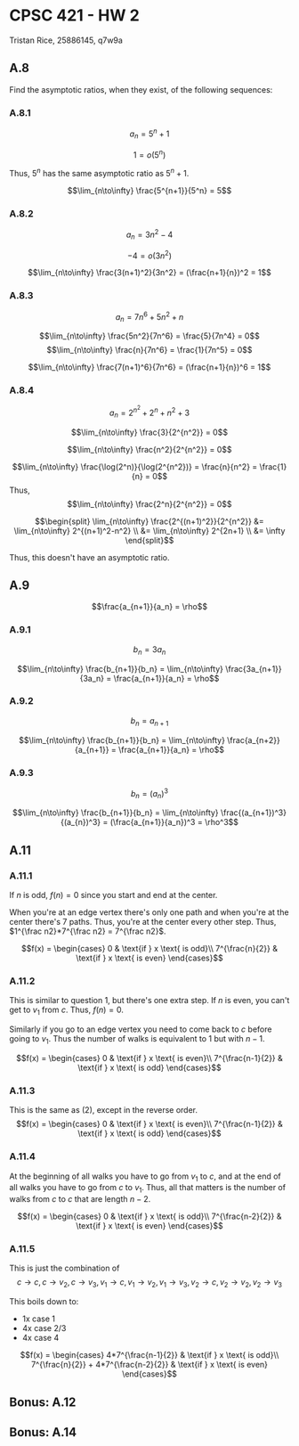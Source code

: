 # CPSC 421 - HW 2
Tristan Rice, 25886145, q7w9a

## A.8

Find the asymptotic ratios, when they exist, of the following sequences:

### A.8.1

$$a_n = 5^n + 1$$

$$1 = o(5^n)$$

Thus, $5^n$ has the same asymptotic ratio as $5^n+1$.

$$\lim_{n\to\infty} \frac{5^{n+1}}{5^n} = 5$$

### A.8.2

$$a_n=3n^2-4$$

$$-4 = o(3n^2)$$

$$\lim_{n\to\infty} \frac{3(n+1)^2}{3n^2} = (\frac{n+1}{n})^2 = 1$$

### A.8.3

$$a_n=7n^6+5n^2+n$$

$$\lim_{n\to\infty} \frac{5n^2}{7n^6} = \frac{5}{7n^4} = 0$$
$$\lim_{n\to\infty} \frac{n}{7n^6} = \frac{1}{7n^5} = 0$$

$$\lim_{n\to\infty} \frac{7(n+1)^6}{7n^6} = (\frac{n+1}{n})^6 = 1$$

### A.8.4

$$a_n=2^{n^2}+2^n+n^2+3$$

$$\lim_{n\to\infty} \frac{3}{2^{n^2}} = 0$$

$$\lim_{n\to\infty} \frac{n^2}{2^{n^2}} = 0$$

$$\lim_{n\to\infty} \frac{\log(2^n)}{\log(2^{n^2})}
= \frac{n}{n^2}  = \frac{1}{n} = 0$$
Thus,
$$\lim_{n\to\infty} \frac{2^n}{2^{n^2}} = 0$$

$$\begin{split}
\lim_{n\to\infty} \frac{2^{(n+1)^2}}{2^{n^2}}
&= \lim_{n\to\infty} 2^{(n+1)^2-n^2} \\
&= \lim_{n\to\infty} 2^{2n+1} \\
&= \infty
\end{split}$$

Thus, this doesn't have an asymptotic ratio.

## A.9

$$\frac{a_{n+1}}{a_n} = \rho$$

### A.9.1

$$b_n = 3a_n$$

$$\lim_{n\to\infty} \frac{b_{n+1}}{b_n} =
\lim_{n\to\infty} \frac{3a_{n+1}}{3a_n} = \frac{a_{n+1}}{a_n} = \rho$$

### A.9.2

$$b_n = a_{n+1}$$

$$\lim_{n\to\infty} \frac{b_{n+1}}{b_n} =
\lim_{n\to\infty} \frac{a_{n+2}}{a_{n+1}} = \frac{a_{n+1}}{a_n} = \rho$$

### A.9.3

$$b_n = (a_{n})^3$$

$$\lim_{n\to\infty} \frac{b_{n+1}}{b_n} =
\lim_{n\to\infty} \frac{(a_{n+1})^3}{(a_{n})^3} = (\frac{a_{n+1}}{a_n})^3 = \rho^3$$

## A.11

### A.11.1

If $n$ is odd, $f(n) = 0$ since you start and end at the center.

When you're at an edge vertex there's only one path and when you're at the
center there's 7 paths. Thus, you're at the center every other step. Thus,
$1^{\frac n2}*7^{\frac n2} = 7^{\frac n2}$.

$$f(x) = \begin{cases}
0 & \text{if } x \text{ is odd}\\
7^{\frac{n}{2}} & \text{if } x \text{ is even}
\end{cases}$$


### A.11.2

This is similar to question 1, but there's one extra step. If $n$ is even, you
can't get to $v_1$ from $c$. Thus, $f(n)=0$.

Similarly if you go to an edge vertex you need to come back to $c$ before going
to $v_1$. Thus the number of walks is equivalent to 1 but with $n-1$.

$$f(x) = \begin{cases}
0 & \text{if } x \text{ is even}\\
7^{\frac{n-1}{2}} & \text{if } x \text{ is odd}
\end{cases}$$

### A.11.3

This is the same as (2), except in the reverse order.
$$f(x) = \begin{cases}
0 & \text{if } x \text{ is even}\\
7^{\frac{n-1}{2}} & \text{if } x \text{ is odd}
\end{cases}$$

### A.11.4

At the beginning of all walks you have to go from $v_1$ to $c$, and at the end
of all walks you have to go from $c$ to $v_1$. Thus, all that matters is the
number of walks from $c$ to $c$ that are length $n-2$.

$$f(x) = \begin{cases}
0 & \text{if } x \text{ is odd}\\
7^{\frac{n-2}{2}} & \text{if } x \text{ is even}
\end{cases}$$

### A.11.5

This is just the combination of
$$c\to c, c\to v_2, c\to v_3,
v_1 \to c, v_1 \to v_2, v_1 \to v_3,
v_2 \to c, v_2 \to v_2, v_2 \to v_3$$

This boils down to:

- 1x case 1
- 4x case 2/3
- 4x case 4

$$f(x) = \begin{cases}
4*7^{\frac{n-1}{2}} & \text{if } x \text{ is odd}\\
7^{\frac{n}{2}} + 4*7^{\frac{n-2}{2}} & \text{if } x \text{ is even}
\end{cases}$$

## Bonus: A.12

## Bonus: A.14
